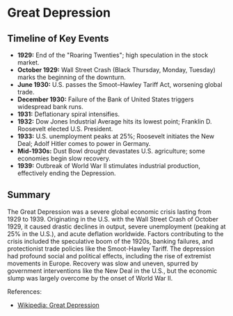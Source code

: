 # Great Depression

## Timeline of Key Events

- **1929:** End of the "Roaring Twenties"; high speculation in the stock market.
- **October 1929:** Wall Street Crash (Black Thursday, Monday, Tuesday) marks the beginning of the downturn.
- **June 1930:** U.S. passes the Smoot–Hawley Tariff Act, worsening global trade.
- **December 1930:** Failure of the Bank of United States triggers widespread bank runs.
- **1931:** Deflationary spiral intensifies.
- **1932:** Dow Jones Industrial Average hits its lowest point; Franklin D. Roosevelt elected U.S. President.
- **1933:** U.S. unemployment peaks at 25%; Roosevelt initiates the New Deal; Adolf Hitler comes to power in Germany.
- **Mid-1930s:** Dust Bowl drought devastates U.S. agriculture; some economies begin slow recovery.
- **1939:** Outbreak of World War II stimulates industrial production, effectively ending the Depression.

## Summary

The Great Depression was a severe global economic crisis lasting from 1929 to 1939. Originating in the U.S. with the Wall Street Crash of October 1929, it caused drastic declines in output, severe unemployment (peaking at 25% in the U.S.), and acute deflation worldwide. Factors contributing to the crisis included the speculative boom of the 1920s, banking failures, and protectionist trade policies like the Smoot-Hawley Tariff. The depression had profound social and political effects, including the rise of extremist movements in Europe. Recovery was slow and uneven, spurred by government interventions like the New Deal in the U.S., but the economic slump was largely overcome by the onset of World War II.

References:
- [Wikipedia: Great Depression](https://en.wikipedia.org/wiki/Great_Depression)



